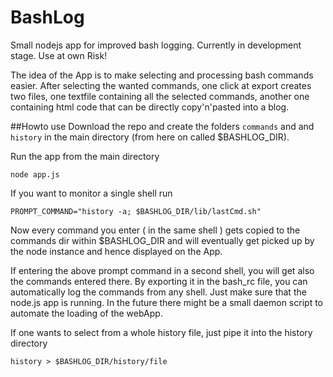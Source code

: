 BashLog
=======
Small nodejs app for improved bash logging.
Currently in development stage. Use at own Risk!

The idea of the App is to make selecting and processing bash commands easier. 
After selecting the wanted commands, one click at export creates two files, one textfile containing all the selected commands, another one containing html code that can be directly copy'n'pasted into a blog.

##Howto use
Download the repo and create the folders `commands` and and `history` in the main directory (from here on called $BASHLOG_DIR).


Run the app from the main directory

`node app.js`

If you want to monitor a single shell run

`PROMPT_COMMAND="history -a; $BASHLOG_DIR/lib/lastCmd.sh"`

Now every command you enter ( in the same shell ) gets copied to the commands dir within $BASHLOG_DIR and will eventually get picked up by the node instance and hence displayed on the App. 

If entering the above prompt command in a second shell, you will get also the commands entered there. By exporting it in the bash_rc file, you can automatically log the commands from any shell. Just make sure that the node.js app is running. In the future there might be a small daemon script to automate the loading of the webApp.

If one wants to select from a whole history file, just pipe it into the history directory

`history > $BASHLOG_DIR/history/file`
